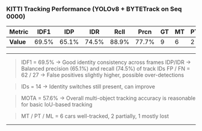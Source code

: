 ### KITTI Tracking Performance (YOLOv8 + BYTETrack on Seq 0000)

| **Metric** | IDF1 |  IDP  | IDR |  Rcll | Prcn | GT | MT | PT | ML | FP | FN | IDs | FM  | MOTA | MOTP | IDt | IDa | IDm|
|------------|------|-------|-----|-------|------|----|----|----|----|----|----|-----|-----|------|------|-----|-----|----|
| **Value** |69.5% | 65.1% |74.5% |88.9%| 77.7%|  9 |  6|   2  | 1  | 62|  27 |  14 |  6  | 57.6% | 0.247 |12  | 5 |   3|

---
> IDF1 = 69.5% -> Good identity consistency across frames
> IDP/IDR -> Balanced precision (65.1%) and recall (74.5%) of track IDs
> FP / FN = 62 / 27 -> False positives slightly higher, possible over-detections

> IDs = 14 -> Identity switches still present, can improve

> MOTA = 57.6% -> Overall multi-object tracking accuracy is reasonable for basic IoU-based tracking

> MT / PT / ML = 6 cars well-tracked, 2 partially, 1 mostly lost
---
